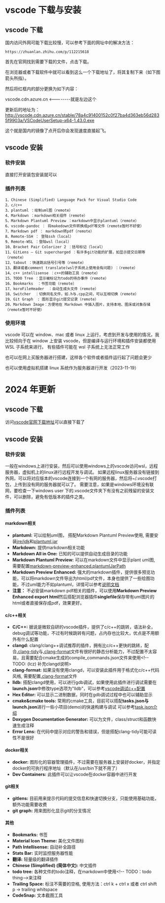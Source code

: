 
# vscode 下载与安装

## vscode 下载

国内访问外网可能下载比较慢，可以参考下面的网址中的解决方法：

```
https://zhuanlan.zhihu.com/p/112215618
```

首先在官网找到需要下载的文件，点击下载。

在浏览器或者下载软件中就可以看到这么一个下载地址了，将其复制下来（如下图箭头所指）。

然后将红框内的部分更换为如下内容：

vscode.cdn.azure.cn <--------就是左边这个

更新后的地址为：http://vscode.cdn.azure.cn/stable/78a4c91400152c0f27ba4d363eb56d2835f9903a/VSCodeUserSetup-x64-1.43.0.exe

这个就是国内的镜像了点开后你会发现速度直接起飞。

## vscode 安装

### 软件安装

直接打开安装包安装就可以

### 插件列表

    1、Chinese (Simplified) Language Pack for Visual Studio Code
    2、c/c++
    3、plantuml ：绘制uml图（remote）
    4、Markdown ：markdown相关组件（remote）
    5、Markdown Plantuml Preview ：markdown中显示plantuml（remote）
    6、vscode-pandoc ： 将makedown文件转换成pdf等文件（remote暂时不好使）
    7、Markdown pdf ： markdown转pdf（remote）
    8、Remote-SSH ： 登陆ssh（local）
    9、Remote-WSL ：登陆wsl（local）
    10、Bracket Pair Colorizer 2 ：括号标记（local）
    11、GitLens — Git supercharged ：有许多git功能的扩展，如显示提交日期等（remote）
    12、tabout ：快速跳出括号引号等（remote）
    13、翻译或者comment translate(wsl子系统上使用会有问题) ：（remote）
    14、c++ intellisense ：c++的辅助工具（remote）
    15、TODO Tree ：显示被标记为todo的待办事件（remote）
    16、Bookmarks  ：书签功能（remote）
    17、koroFileHeader  ：自动生成头文件（remote）
    18、Switcher  ：切换同名文件，如.h与.cpp之间，可以互相切换（remote）
    19、Git Graph  : 图形显示git提交记录（remote）
    20、Markdown Image：方便地在 Markdown 中插入图片，支持本地、图床或对象存储（remote暂时不好使）

### 使用环境

vscode 可以在 window、mac 或者 linux 上运行，考虑到开发与使用的情况，我比较倾向于在 window 上安装 vscode，但是编译与运行环境和插件安装都使用 WSL 子系统来进行。
有些插件可能在 wsl 子系统上无法正常工作

也可以在网上买服务器进行搭建，这样各个软件或者插件运行起了问题会更少

也可以使用虚拟机搭建 linux 系统作为服务器进行开发（2023-11-19）

# 2024 年更新

## vscode 下载

访问[vscode官网下载地址](https://code.visualstudio.com)可以直接下载了

## vscode 安装
### 软件安装
一般在windows上进行安装，然后可以使用windows上的vscode访问wsl，远程服务器，虚拟机上的linux进行远程开发与调试。
如果远程linux服务器没有链接到外网，可以将对应版本的vscode连接到一个有网的服务器，然后将~/.vscode打包，上传到没有网的服务器就可以了。
需要注意，如果是windows环境没有联网，要检查一下windows user 下的.vscode文件夹下有没有之前残留的安装文件，可以删除，避免有低版本的插件之类。

### 插件列表

#### markdown相关
- **plantuml:** 可以绘制uml图， 搭配Markdown Plantuml Preview使用, 需要安装[jre/jdk](../学习笔记/linux/install/安装完成Ubuntu之后要安装的一些环境.md#java安装)和[plantuml.jar](./安装与配置plantuml相关环境.md)
- **Markdown:** 提供markdown相关功能
- **Markdown All in One:** 已知的可以提供自动生成目录的功能
- **Markdown Plantuml Preview:** 可以在markdown文件中显示plant uml图, 需要配置[markdown-preview-enhanced.plantumlJarPath](./安装与配置plantuml相关环境.md)
- **Markdown Preview Enhanced:** 强大的markdown插件，提供很多预览功能，可以将markdown文件导出为html/pdf文件，本身也提供了一些绘图功能，不过uml能力不如plantuml，详情可以参考[说明文档](https://shd101wyy.github.io/markdown-preview-enhanced/#/zh-cn/)
- **注意：** 不必安装markdown pdf相关的插件，可以使用**Markdown Preview Enhanced export html**然后搭配浏览器插件**singlefile**保存带有uml图片的html或者直接保存成pdf，效果更好。

#### c/c++相关
- **C/C++:** 据说是微软自研的vscode插件，提供了c/c++的跳转，语法补全，debug调试等功能，不过有时候跳转有问题，占内存也比较大，优点是不用额外有什么配置
- **clangd:** clang/clang++调试推荐的插件，拥有比c/c++更快的跳转，配合[.clang-tidy](./c++环境搭建/clang-tidy.md)与[.clang-format](./c++环境搭建/clang-format.md)文件有很好的静态分析能力，不过配置不太容易，且需要配合cmake生成的compile_commands.json文件来使用<!-- TODO: (lcz) 补充clangd说明>
- **clang-format:** 如果没有使用clangd，可以安装此插件用于格式化c/c++代码风格, 需要配置[.clang-format](./c++环境搭建/clang-format.md)文件
- **lldb:** 搭配clangd使用，可以进行gdb调试，如果使用此插件进行调试需要在**launch.json**中修改type选项为"lldb"，可以参考[vscode调试c++配置](./c++环境搭建/vscode调试c++配置.md#lldb)
- **Hex Editor:** 可以显示二进制数据，同时在gdb调试过程中也可以辅助显示
- **cmake&cmake tools:** 常用的cmake工具，目前可以搭配**tasks.json与launch.json**进行一些小项目(demo)的快速构建与调试 可以参考[task.json介绍](./c++环境搭建/task_json介绍.md)<!-- TODO: (lcz)  补充举例文档-->
- **Doxygen Documentation Generator:** 可以为文件，class/struct和函数快速生成注释<!-- TODO: (lcz)  单独文件描述操作-->
- **Error Lens:** 在代码中提示对应的警告和错误，但是搭配clang-tidy可能可读性不是很好

#### docker相关
- **docker:** 图形化的容器管理插件，不过需要在服务器上安装好docker，并指定docker的可执行程序地址（默认在/usr/bin下就不用了）
- **Dev Containers:** 此插件可以让vscode在docker容器中进行开发

#### git相关
- **gitlens:** 目前用来提示代码的提交信息和快速切换分支，只能使用基础功能，额外功能需要收费
- **git graph:** 用来图形化显示git的分支情况

#### 其他
- **Bookmarks:** 书签
- **Material Icon Theme:** 美化文件图标
- **Path Intellisense:** 自动补全路径
- **Stats Bar:** 实时监控服务器性能
- **翻译:** 轻量级的翻译插件
- **Chinese (Simplified) (简体中文):** 中文插件
- **todo tree:** 各种文件的todo注释，在markdown中使用\<!-- TODO：todo thing--\>来注释
- **Trailing Space:** 标注不需要的空格, 使用方法：ctrl k + ctrl x 或者 ctrl shift p -> trailing whitspace
- **CodeSnap:** 文本截图工具